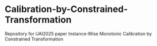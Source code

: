 # Calibration-by-Constrained-Transformation
Repository for UAI2025 paper Instance-Wise Monotonic Calibration by Constrained Transformation
